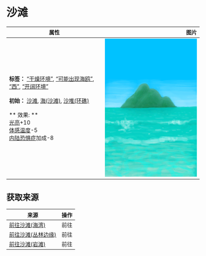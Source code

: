# 沙滩  
>   
  
  属性  |   图片   
 ----  |  ----:   
 **标签：**	[“干燥环境”](tag_EnvDry.md), [“可能出现海鸥”](tag_Coastal.md), [“西”](tag_West.md), [“开阔环境”](tag_EnvOpen.md)<br><br>**初始：**	[沙滩](Beach.md), [海(沙滩)](Sea_Beach.md), [沙堆(环礁)](SandSource.md)<br><br>** 效果: **<br>[光亮](Light.md)+10<br>[体感温度](TemperaturePerceived.md)-5<br>[内陆恐惧症](LandSickness.md)加成-8  |  ![](Sprite/BigIsland.png)   
  
## 获取来源  
来源  |  操作  
----  |  ----  
[前往沙滩(海湾)](Path_BayToBeach.md)  |  前往  
[前往沙滩(丛林边缘)](Path_OutskirtsToBeach.md)  |  前往  
[前往沙滩(岩滩)](Path_RocksToBeach.md)  |  前往  

